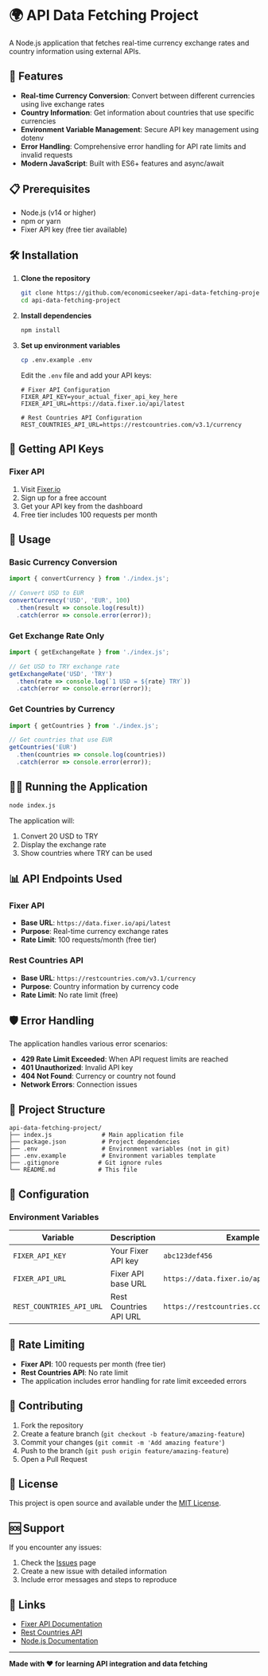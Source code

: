 # 🌍 API Data Fetching Project

A Node.js application that fetches real-time currency exchange rates and country information using external APIs.

## 🚀 Features

- **Real-time Currency Conversion**: Convert between different currencies using live exchange rates
- **Country Information**: Get information about countries that use specific currencies
- **Environment Variable Management**: Secure API key management using dotenv
- **Error Handling**: Comprehensive error handling for API rate limits and invalid requests
- **Modern JavaScript**: Built with ES6+ features and async/await

## 📋 Prerequisites

- Node.js (v14 or higher)
- npm or yarn
- Fixer API key (free tier available)

## 🛠️ Installation

1. **Clone the repository**
   ```bash
   git clone https://github.com/economicseeker/api-data-fetching-project.git
   cd api-data-fetching-project
   ```

2. **Install dependencies**
   ```bash
   npm install
   ```

3. **Set up environment variables**
   ```bash
   cp .env.example .env
   ```
   
   Edit the `.env` file and add your API keys:
   ```env
   # Fixer API Configuration
   FIXER_API_KEY=your_actual_fixer_api_key_here
   FIXER_API_URL=https://data.fixer.io/api/latest
   
   # Rest Countries API Configuration
   REST_COUNTRIES_API_URL=https://restcountries.com/v3.1/currency
   ```

## 🔑 Getting API Keys

### Fixer API
1. Visit [Fixer.io](https://fixer.io/)
2. Sign up for a free account
3. Get your API key from the dashboard
4. Free tier includes 100 requests per month

## 🎯 Usage

### Basic Currency Conversion
```javascript
import { convertCurrency } from './index.js';

// Convert USD to EUR
convertCurrency('USD', 'EUR', 100)
  .then(result => console.log(result))
  .catch(error => console.error(error));
```

### Get Exchange Rate Only
```javascript
import { getExchangeRate } from './index.js';

// Get USD to TRY exchange rate
getExchangeRate('USD', 'TRY')
  .then(rate => console.log(`1 USD = ${rate} TRY`))
  .catch(error => console.error(error));
```

### Get Countries by Currency
```javascript
import { getCountries } from './index.js';

// Get countries that use EUR
getCountries('EUR')
  .then(countries => console.log(countries))
  .catch(error => console.error(error));
```

## 🏃‍♂️ Running the Application

```bash
node index.js
```

The application will:
1. Convert 20 USD to TRY
2. Display the exchange rate
3. Show countries where TRY can be used

## 📊 API Endpoints Used

### Fixer API
- **Base URL**: `https://data.fixer.io/api/latest`
- **Purpose**: Real-time currency exchange rates
- **Rate Limit**: 100 requests/month (free tier)

### Rest Countries API
- **Base URL**: `https://restcountries.com/v3.1/currency`
- **Purpose**: Country information by currency code
- **Rate Limit**: No rate limit (free)

## 🛡️ Error Handling

The application handles various error scenarios:

- **429 Rate Limit Exceeded**: When API request limits are reached
- **401 Unauthorized**: Invalid API key
- **404 Not Found**: Currency or country not found
- **Network Errors**: Connection issues

## 📁 Project Structure

```
api-data-fetching-project/
├── index.js              # Main application file
├── package.json          # Project dependencies
├── .env                  # Environment variables (not in git)
├── .env.example          # Environment variables template
├── .gitignore           # Git ignore rules
└── README.md            # This file
```

## 🔧 Configuration

### Environment Variables

| Variable | Description | Example |
|----------|-------------|---------|
| `FIXER_API_KEY` | Your Fixer API key | `abc123def456` |
| `FIXER_API_URL` | Fixer API base URL | `https://data.fixer.io/api/latest` |
| `REST_COUNTRIES_API_URL` | Rest Countries API URL | `https://restcountries.com/v3.1/currency` |

## 🚨 Rate Limiting

- **Fixer API**: 100 requests per month (free tier)
- **Rest Countries API**: No rate limit
- The application includes error handling for rate limit exceeded errors

## 🤝 Contributing

1. Fork the repository
2. Create a feature branch (`git checkout -b feature/amazing-feature`)
3. Commit your changes (`git commit -m 'Add amazing feature'`)
4. Push to the branch (`git push origin feature/amazing-feature`)
5. Open a Pull Request

## 📝 License

This project is open source and available under the [MIT License](LICENSE).

## 🆘 Support

If you encounter any issues:

1. Check the [Issues](https://github.com/economicseeker/api-data-fetching-project/issues) page
2. Create a new issue with detailed information
3. Include error messages and steps to reproduce

## 🔗 Links

- [Fixer API Documentation](https://fixer.io/documentation)
- [Rest Countries API](https://restcountries.com/)
- [Node.js Documentation](https://nodejs.org/docs/)

---

**Made with ❤️ for learning API integration and data fetching**
